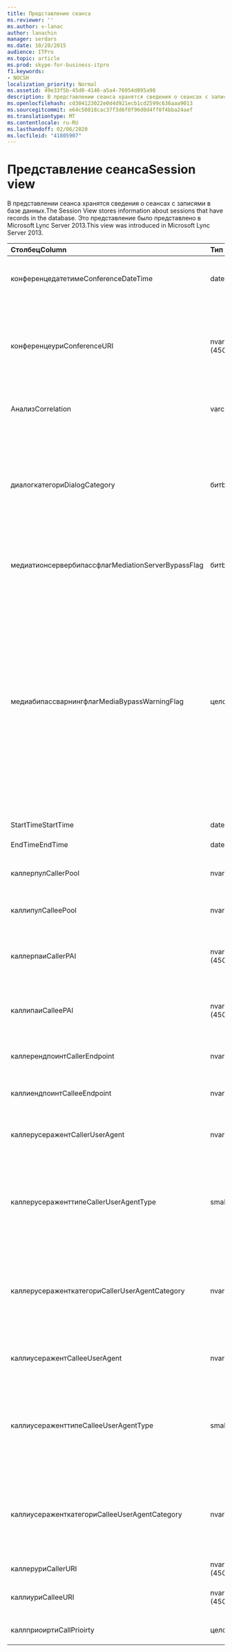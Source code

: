 ```yaml
---
title: Представление сеанса
ms.reviewer: ''
ms.author: v-lanac
author: lanachin
manager: serdars
ms.date: 10/20/2015
audience: ITPro
ms.topic: article
ms.prod: skype-for-business-itpro
f1.keywords:
- NOCSH
localization_priority: Normal
ms.assetid: 49e33f5b-45d0-4146-a5a4-76954d895a98
description: В представлении сеанса хранятся сведения о сеансах с записями в базе данных. Это представление было представлено в Microsoft Lync Server 2013.
ms.openlocfilehash: cd304123022e0d4d921ecb1cd2599c636aaa9013
ms.sourcegitcommit: e64c50818cac37f3d6f0f96d0d4ff0f4bba24aef
ms.translationtype: MT
ms.contentlocale: ru-RU
ms.lasthandoff: 02/06/2020
ms.locfileid: "41805907"
---
```

# <a name="session-view"></a><span data-ttu-id="2b0d8-104">Представление сеанса</span><span class="sxs-lookup"><span data-stu-id="2b0d8-104">Session view</span></span>
 
<span data-ttu-id="2b0d8-105">В представлении сеанса хранятся сведения о сеансах с записями в базе данных.</span><span class="sxs-lookup"><span data-stu-id="2b0d8-105">The Session View stores information about sessions that have records in the database.</span></span> <span data-ttu-id="2b0d8-106">Это представление было представлено в Microsoft Lync Server 2013.</span><span class="sxs-lookup"><span data-stu-id="2b0d8-106">This view was introduced in Microsoft Lync Server 2013.</span></span>
  
|<span data-ttu-id="2b0d8-107">**Столбец**</span><span class="sxs-lookup"><span data-stu-id="2b0d8-107">**Column**</span></span>|<span data-ttu-id="2b0d8-108">**Тип данных**</span><span class="sxs-lookup"><span data-stu-id="2b0d8-108">**Data Type**</span></span>|<span data-ttu-id="2b0d8-109">**Сведения**</span><span class="sxs-lookup"><span data-stu-id="2b0d8-109">**Details**</span></span>|
|:-----|:-----|:-----|
|<span data-ttu-id="2b0d8-110">конференцедатетиме</span><span class="sxs-lookup"><span data-stu-id="2b0d8-110">ConferenceDateTime</span></span>  <br/> |<span data-ttu-id="2b0d8-111">datetime</span><span class="sxs-lookup"><span data-stu-id="2b0d8-111">datetime</span></span>  <br/> |<span data-ttu-id="2b0d8-112">На которую ссылается таблица Медиалине.</span><span class="sxs-lookup"><span data-stu-id="2b0d8-112">Referenced from the MediaLine Table.</span></span>  <br/> |
|<span data-ttu-id="2b0d8-113">конференцеури</span><span class="sxs-lookup"><span data-stu-id="2b0d8-113">ConferenceURI</span></span>  <br/> |<span data-ttu-id="2b0d8-114">nvarchar (450)</span><span class="sxs-lookup"><span data-stu-id="2b0d8-114">nvarchar(450)</span></span>  <br/> |<span data-ttu-id="2b0d8-115">Универсальный код ресурса (URI) для Конференции, если это конференция, или Диалогид, если это одноранговый сеанс.</span><span class="sxs-lookup"><span data-stu-id="2b0d8-115">Conference URI if this is a conference, or DialogID if this is a peer-to-peer session.</span></span>  <br/> |
|<span data-ttu-id="2b0d8-116">Анализ</span><span class="sxs-lookup"><span data-stu-id="2b0d8-116">Correlation</span></span>  <br/> |<span data-ttu-id="2b0d8-117">varchar (max)</span><span class="sxs-lookup"><span data-stu-id="2b0d8-117">varchar(max)</span></span>  <br/> |<span data-ttu-id="2b0d8-118">Идентификатор корреляции для сеанса.</span><span class="sxs-lookup"><span data-stu-id="2b0d8-118">Correlation ID of the session.</span></span>  <br/> |
|<span data-ttu-id="2b0d8-119">диалогкатегори</span><span class="sxs-lookup"><span data-stu-id="2b0d8-119">DialogCategory</span></span>  <br/> |<span data-ttu-id="2b0d8-120">бит</span><span class="sxs-lookup"><span data-stu-id="2b0d8-120">bit</span></span>  <br/> |<span data-ttu-id="2b0d8-121">Категория диалогового окна; 0 — это серверная организация Skype для бизнеса. 1 — это сервер исправлений для шлюза PSTN Gateway.</span><span class="sxs-lookup"><span data-stu-id="2b0d8-121">Dialog category; 0 is Skype for Business Server to Mediation Server leg; 1 is Mediation Server to PSTN gateway leg.</span></span>  <br/> |
|<span data-ttu-id="2b0d8-122">медиатионсервербипассфлаг</span><span class="sxs-lookup"><span data-stu-id="2b0d8-122">MediationServerBypassFlag</span></span>  <br/> |<span data-ttu-id="2b0d8-123">бит</span><span class="sxs-lookup"><span data-stu-id="2b0d8-123">bit</span></span>  <br/> |<span data-ttu-id="2b0d8-124">Указывает, был ли звонок пропущен.</span><span class="sxs-lookup"><span data-stu-id="2b0d8-124">Indicates whether or not the call was bypassed.</span></span>  <br/> |
|<span data-ttu-id="2b0d8-125">медиабипассварнингфлаг</span><span class="sxs-lookup"><span data-stu-id="2b0d8-125">MediaBypassWarningFlag</span></span>  <br/> |<span data-ttu-id="2b0d8-126">целое</span><span class="sxs-lookup"><span data-stu-id="2b0d8-126">int</span></span>  <br/> |<span data-ttu-id="2b0d8-127">Это поле, если оно указано, указывает, почему звонок не обходится даже в том случае, если идентификаторы обхода не совпадают.</span><span class="sxs-lookup"><span data-stu-id="2b0d8-127">This field, if present, indicates why a call was not bypassed even if the bypass IDs matched.</span></span> <span data-ttu-id="2b0d8-128">Для Skype для бизнеса Server определено только одно значение:</span><span class="sxs-lookup"><span data-stu-id="2b0d8-128">For Skype for Business Server, only one value is defined:</span></span>  <br/> <span data-ttu-id="2b0d8-129">0x0001 — Неизвестный идентификатор обхода для сетевого адаптера по умолчанию</span><span class="sxs-lookup"><span data-stu-id="2b0d8-129">0x0001 - Unknown bypass ID for Default network adapter</span></span>  <br/> |
|<span data-ttu-id="2b0d8-130">StartTime</span><span class="sxs-lookup"><span data-stu-id="2b0d8-130">StartTime</span></span>  <br/> |<span data-ttu-id="2b0d8-131">datetime</span><span class="sxs-lookup"><span data-stu-id="2b0d8-131">datetime</span></span>  <br/> |<span data-ttu-id="2b0d8-132">Время начала звонка.</span><span class="sxs-lookup"><span data-stu-id="2b0d8-132">Call start time.</span></span>  <br/> |
|<span data-ttu-id="2b0d8-133">EndTime</span><span class="sxs-lookup"><span data-stu-id="2b0d8-133">EndTime</span></span>  <br/> |<span data-ttu-id="2b0d8-134">datetime</span><span class="sxs-lookup"><span data-stu-id="2b0d8-134">datetime</span></span>  <br/> |<span data-ttu-id="2b0d8-135">Время окончания звонка.</span><span class="sxs-lookup"><span data-stu-id="2b0d8-135">Call end time.</span></span>  <br/> |
|<span data-ttu-id="2b0d8-136">каллерпул</span><span class="sxs-lookup"><span data-stu-id="2b0d8-136">CallerPool</span></span>  <br/> |<span data-ttu-id="2b0d8-137">nvarchar(256)</span><span class="sxs-lookup"><span data-stu-id="2b0d8-137">nvarchar(256)</span></span>  <br/> |<span data-ttu-id="2b0d8-138">Полное доменное имя пула вызывающего абонента.</span><span class="sxs-lookup"><span data-stu-id="2b0d8-138">Caller pool FQDN.</span></span>  <br/> |
|<span data-ttu-id="2b0d8-139">каллипул</span><span class="sxs-lookup"><span data-stu-id="2b0d8-139">CalleePool</span></span>  <br/> |<span data-ttu-id="2b0d8-140">nvarchar(256)</span><span class="sxs-lookup"><span data-stu-id="2b0d8-140">nvarchar(256)</span></span>  <br/> |<span data-ttu-id="2b0d8-141">Полное доменное имя пула вызываемых абонентов.</span><span class="sxs-lookup"><span data-stu-id="2b0d8-141">Callee pool FQDN.</span></span>  <br/> |
|<span data-ttu-id="2b0d8-142">каллерпаи</span><span class="sxs-lookup"><span data-stu-id="2b0d8-142">CallerPAI</span></span>  <br/> |<span data-ttu-id="2b0d8-143">nvarchar (450)</span><span class="sxs-lookup"><span data-stu-id="2b0d8-143">nvarchar(450)</span></span>  <br/> |<span data-ttu-id="2b0d8-144">Универсальный код ресурса (URI) удостоверения вызывающего абонента.</span><span class="sxs-lookup"><span data-stu-id="2b0d8-144">Caller's p-asserted identity URI.</span></span>  <br/> |
|<span data-ttu-id="2b0d8-145">каллипаи</span><span class="sxs-lookup"><span data-stu-id="2b0d8-145">CalleePAI</span></span>  <br/> |<span data-ttu-id="2b0d8-146">nvarchar (450)</span><span class="sxs-lookup"><span data-stu-id="2b0d8-146">nvarchar(450)</span></span>  <br/> |<span data-ttu-id="2b0d8-147">КОД URI удостоверения, утвержденный вызываемым p.</span><span class="sxs-lookup"><span data-stu-id="2b0d8-147">Callee's p-asserted identity URI.</span></span>  <br/> |
|<span data-ttu-id="2b0d8-148">каллерендпоинт</span><span class="sxs-lookup"><span data-stu-id="2b0d8-148">CallerEndpoint</span></span>  <br/> |<span data-ttu-id="2b0d8-149">nvarchar(256)</span><span class="sxs-lookup"><span data-stu-id="2b0d8-149">nvarchar(256)</span></span>  <br/> |<span data-ttu-id="2b0d8-150">Имя конечной точки вызывающего абонента.</span><span class="sxs-lookup"><span data-stu-id="2b0d8-150">Caller's endpoint name.</span></span>  <br/> |
|<span data-ttu-id="2b0d8-151">каллиендпоинт</span><span class="sxs-lookup"><span data-stu-id="2b0d8-151">CalleeEndpoint</span></span>  <br/> |<span data-ttu-id="2b0d8-152">nvarchar(256)</span><span class="sxs-lookup"><span data-stu-id="2b0d8-152">nvarchar(256)</span></span>  <br/> |<span data-ttu-id="2b0d8-153">Имя конечной точки вызывающего абонента.</span><span class="sxs-lookup"><span data-stu-id="2b0d8-153">Caller's endpoint name.</span></span>  <br/> |
|<span data-ttu-id="2b0d8-154">каллерусеражент</span><span class="sxs-lookup"><span data-stu-id="2b0d8-154">CallerUserAgent</span></span>  <br/> |<span data-ttu-id="2b0d8-155">nvarchar(256)</span><span class="sxs-lookup"><span data-stu-id="2b0d8-155">nvarchar(256)</span></span>  <br/> |<span data-ttu-id="2b0d8-156">Строка агента пользователя вызывающего абонента.</span><span class="sxs-lookup"><span data-stu-id="2b0d8-156">Caller's user agent string.</span></span>  <br/> |
|<span data-ttu-id="2b0d8-157">каллерусераженттипе</span><span class="sxs-lookup"><span data-stu-id="2b0d8-157">CallerUserAgentType</span></span>  <br/> |<span data-ttu-id="2b0d8-158">smallint</span><span class="sxs-lookup"><span data-stu-id="2b0d8-158">smallint</span></span>  <br/> |<span data-ttu-id="2b0d8-159">Тип агента пользователя вызывающего абонента.</span><span class="sxs-lookup"><span data-stu-id="2b0d8-159">Type of caller's user agent.</span></span> <span data-ttu-id="2b0d8-160">Дополнительные сведения приведены в [таблице UserAgent](useragent.md) .</span><span class="sxs-lookup"><span data-stu-id="2b0d8-160">See the [UserAgent table](useragent.md) for details.</span></span> <br/> |
|<span data-ttu-id="2b0d8-161">каллерусераженткатегори</span><span class="sxs-lookup"><span data-stu-id="2b0d8-161">CallerUserAgentCategory</span></span>  <br/> |<span data-ttu-id="2b0d8-162">nvarchar (64)</span><span class="sxs-lookup"><span data-stu-id="2b0d8-162">nvarchar (64)</span></span>  <br/> |<span data-ttu-id="2b0d8-163">Категория агента пользователя вызывающего абонента.</span><span class="sxs-lookup"><span data-stu-id="2b0d8-163">Category of caller's user agent.</span></span> <span data-ttu-id="2b0d8-164">Подробнее смотрите [таблицу усеражентдеф (QoE)](useragentdef-qoe.md) .</span><span class="sxs-lookup"><span data-stu-id="2b0d8-164">See the [UserAgentDef table (QoE)](useragentdef-qoe.md) for details.</span></span> <br/> |
|<span data-ttu-id="2b0d8-165">каллиусеражент</span><span class="sxs-lookup"><span data-stu-id="2b0d8-165">CalleeUserAgent</span></span>  <br/> |<span data-ttu-id="2b0d8-166">nvarchar(256)</span><span class="sxs-lookup"><span data-stu-id="2b0d8-166">nvarchar(256)</span></span>  <br/> |<span data-ttu-id="2b0d8-167">Строка агента пользователя вызываемого абонента.</span><span class="sxs-lookup"><span data-stu-id="2b0d8-167">Callee's user agent string.</span></span>  <br/> |
|<span data-ttu-id="2b0d8-168">каллиусераженттипе</span><span class="sxs-lookup"><span data-stu-id="2b0d8-168">CalleeUserAgentType</span></span>  <br/> |<span data-ttu-id="2b0d8-169">smallint</span><span class="sxs-lookup"><span data-stu-id="2b0d8-169">smallint</span></span>  <br/> |<span data-ttu-id="2b0d8-170">Тип агента пользователя для вызываемого абонента.</span><span class="sxs-lookup"><span data-stu-id="2b0d8-170">Type of user agent for the callee.</span></span> <span data-ttu-id="2b0d8-171">Дополнительные сведения приведены в [таблице UserAgent](useragent.md) .</span><span class="sxs-lookup"><span data-stu-id="2b0d8-171">See the [UserAgent table](useragent.md) for details.</span></span> <br/> |
|<span data-ttu-id="2b0d8-172">каллиусераженткатегори</span><span class="sxs-lookup"><span data-stu-id="2b0d8-172">CalleeUserAgentCategory</span></span>  <br/> |<span data-ttu-id="2b0d8-173">nvarchar (64)</span><span class="sxs-lookup"><span data-stu-id="2b0d8-173">nvarchar (64)</span></span>  <br/> |<span data-ttu-id="2b0d8-174">Категория агента пользователя для вызываемого абонента.</span><span class="sxs-lookup"><span data-stu-id="2b0d8-174">User agent category for the callee.</span></span> <span data-ttu-id="2b0d8-175">Подробнее смотрите [таблицу усеражентдеф (QoE)](useragentdef-qoe.md) .</span><span class="sxs-lookup"><span data-stu-id="2b0d8-175">See the [UserAgentDef table (QoE)](useragentdef-qoe.md) for details.</span></span> <br/> |
|<span data-ttu-id="2b0d8-176">каллерури</span><span class="sxs-lookup"><span data-stu-id="2b0d8-176">CallerURI</span></span>  <br/> |<span data-ttu-id="2b0d8-177">nvarchar (450)</span><span class="sxs-lookup"><span data-stu-id="2b0d8-177">nvarchar(450)</span></span>  <br/> |<span data-ttu-id="2b0d8-178">URI вызывающего абонента.</span><span class="sxs-lookup"><span data-stu-id="2b0d8-178">Caller's URI.</span></span>  <br/> |
|<span data-ttu-id="2b0d8-179">каллиури</span><span class="sxs-lookup"><span data-stu-id="2b0d8-179">CalleeURI</span></span>  <br/> |<span data-ttu-id="2b0d8-180">nvarchar (450)</span><span class="sxs-lookup"><span data-stu-id="2b0d8-180">nvarchar(450)</span></span>  <br/> |<span data-ttu-id="2b0d8-181">Универсальный код ресурса (URI) вызываемого абонента.</span><span class="sxs-lookup"><span data-stu-id="2b0d8-181">Callee's URI.</span></span>  <br/> |
|<span data-ttu-id="2b0d8-182">каллприоирти</span><span class="sxs-lookup"><span data-stu-id="2b0d8-182">CallPrioirty</span></span>  <br/> |<span data-ttu-id="2b0d8-183">целое</span><span class="sxs-lookup"><span data-stu-id="2b0d8-183">int</span></span>  <br/> |<span data-ttu-id="2b0d8-184">Приоритет звонка.</span><span class="sxs-lookup"><span data-stu-id="2b0d8-184">Priority of the call.</span></span>  <br/> |
   


